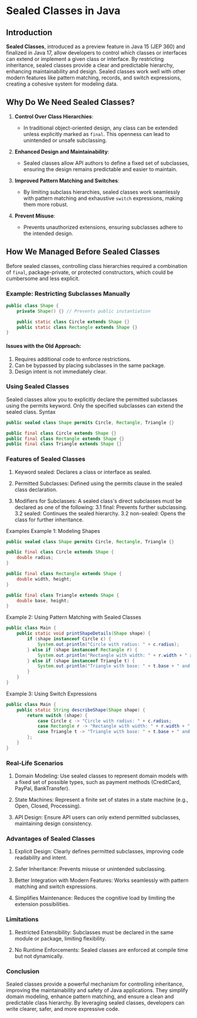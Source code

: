 # Sealed Classes in Java  

## Introduction  

**Sealed Classes**, introduced as a preview feature in Java 15 (JEP 360) and finalized in Java 17, allow developers to control which classes or interfaces can extend or implement a given class or interface. By restricting inheritance, sealed classes provide a clear and predictable hierarchy, enhancing maintainability and design. Sealed classes work well with other modern features like pattern matching, records, and switch expressions, creating a cohesive system for modeling data.  


## Why Do We Need Sealed Classes?  

1. **Control Over Class Hierarchies**:  
   - In traditional object-oriented design, any class can be extended unless explicitly marked as `final`. This openness can lead to unintended or unsafe subclassing.  

2. **Enhanced Design and Maintainability**:  
   - Sealed classes allow API authors to define a fixed set of subclasses, ensuring the design remains predictable and easier to maintain.  

3. **Improved Pattern Matching and Switches**:  
   - By limiting subclass hierarchies, sealed classes work seamlessly with pattern matching and exhaustive `switch` expressions, making them more robust.  

4. **Prevent Misuse**:  
   - Prevents unauthorized extensions, ensuring subclasses adhere to the intended design.  


## How We Managed Before Sealed Classes  

Before sealed classes, controlling class hierarchies required a combination of `final`, package-private, or protected constructors, which could be cumbersome and less explicit.  

### Example: Restricting Subclasses Manually  

```java
public class Shape {
    private Shape() {} // Prevents public instantiation

    public static class Circle extends Shape {}
    public static class Rectangle extends Shape {}
}
```


#### Issues with the Old Approach:

1)    Requires additional code to enforce restrictions.
2)    Can be bypassed by placing subclasses in the same package.
 3)   Design intent is not immediately clear.

### Using Sealed Classes

Sealed classes allow you to explicitly declare the permitted subclasses using the permits keyword. Only the specified subclasses can extend the sealed class.
Syntax
```java
public sealed class Shape permits Circle, Rectangle, Triangle {}

public final class Circle extends Shape {}
public final class Rectangle extends Shape {}
public final class Triangle extends Shape {}
```

### Features of Sealed Classes

1) Keyword sealed:
        Declares a class or interface as sealed.

2) Permitted Subclasses:
        Defined using the permits clause in the sealed class declaration.

3) Modifiers for Subclasses:
        A sealed class's direct subclasses must be declared as one of the following:
            3.1 final: Prevents further subclassing.
            3.2 sealed: Continues the sealed hierarchy.
            3.2 non-sealed: Opens the class for further inheritance.

Examples
Example 1: Modeling Shapes
```java
public sealed class Shape permits Circle, Rectangle, Triangle {}

public final class Circle extends Shape {
    double radius;
}

public final class Rectangle extends Shape {
    double width, height;
}

public final class Triangle extends Shape {
    double base, height;
}
```
Example 2: Using Pattern Matching with Sealed Classes
```java
public class Main {
    public static void printShapeDetails(Shape shape) {
        if (shape instanceof Circle c) {
            System.out.println("Circle with radius: " + c.radius);
        } else if (shape instanceof Rectangle r) {
            System.out.println("Rectangle with width: " + r.width + " and height: " + r.height);
        } else if (shape instanceof Triangle t) {
            System.out.println("Triangle with base: " + t.base + " and height: " + t.height);
        }
    }
}
```
Example 3: Using Switch Expressions
```java
public class Main {
    public static String describeShape(Shape shape) {
        return switch (shape) {
            case Circle c -> "Circle with radius: " + c.radius;
            case Rectangle r -> "Rectangle with width: " + r.width + " and height: " + r.height;
            case Triangle t -> "Triangle with base: " + t.base + " and height: " + t.height;
        };
    }
}
```
### Real-Life Scenarios

1) Domain Modeling:
        Use sealed classes to represent domain models with a fixed set of possible types, such as payment methods (CreditCard, PayPal, BankTransfer).

2) State Machines:
        Represent a finite set of states in a state machine (e.g., Open, Closed, Processing).

3) API Design:
        Ensure API users can only extend permitted subclasses, maintaining design consistency.

### Advantages of Sealed Classes

1) Explicit Design:
        Clearly defines permitted subclasses, improving code readability and intent.

2)  Safer Inheritance:
        Prevents misuse or unintended subclassing.

3) Better Integration with Modern Features:
        Works seamlessly with pattern matching and switch expressions.

4)  Simplifies Maintenance:
        Reduces the cognitive load by limiting the extension possibilities.

### Limitations

1) Restricted Extensibility:
        Subclasses must be declared in the same module or package, limiting flexibility.

2)  No Runtime Enforcements:
        Sealed classes are enforced at compile time but not dynamically.

### Conclusion

Sealed classes provide a powerful mechanism for controlling inheritance, improving the maintainability and safety of Java applications. They simplify domain modeling, enhance pattern matching, and ensure a clean and predictable class hierarchy. By leveraging sealed classes, developers can write clearer, safer, and more expressive code.
